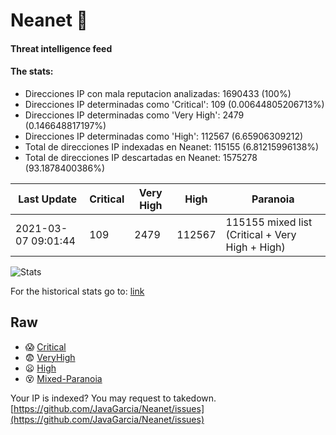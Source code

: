 # Neanet :hocho:
#### Threat intelligence feed
#### The stats:

- Direcciones IP con mala reputacion analizadas: 1690433 (100%)
- Direcciones IP determinadas como 'Critical':  109 (0.00644805206713%)
- Direcciones IP determinadas como 'Very High':  2479 (0.146648817197%)
- Direcciones IP determinadas como 'High':  112567 (6.65906309212)
- Total de direcciones IP indexadas en Neanet:  115155 (6.81215996138%)
- Total de direcciones IP descartadas en Neanet:  1575278 (93.1878400386%)

| Last Update | Critical | Very High | High | Paranoia |
| --- | --- | --- | --- | --- |
| 2021-03-07 09:01:44 | 109 | 2479 | 112567 | 115155 mixed list (Critical + Very High + High)|

![Stats](https://docs.google.com/spreadsheets/d/e/2PACX-1vSnaNMIXVabIpDJjufMlzH7poXnshF3mgd8Is1g9ytUEzVsP5my4Trn8f-xkoLLQ38xpL3HtmUexLo6/pubchart?oid=501124687&format=image)

For the historical stats go to: [link](/stats.csv)
## Raw
- :scream: [Critical](https://raw.githubusercontent.com/JavaGarcia/Neanet/master/blacklists/neanet_critical.txt)
- :fearful: [VeryHigh](https://raw.githubusercontent.com/JavaGarcia/Neanet/master/blacklists/neanet_veryHigh.txtt)
- :frowning: [High](https://raw.githubusercontent.com/JavaGarcia/Neanet/master/blacklists/neanet_high.txt)
- :dizzy_face: [Mixed-Paranoia](https://raw.githubusercontent.com/JavaGarcia/Neanet/master/blacklists/neanet_all.txt)


Your IP is indexed? You may request to takedown. [https://github.com/JavaGarcia/Neanet/issues](https://github.com/JavaGarcia/Neanet/issues)















































































































































































































































































































































































































































































































































































































































































































































































































































































































































































































































































































































































































































































































































































































































































































































































































































































































































































































































































































































































































































































































































































































































































































































































































































































































































































































































































































































































































































































































































































































































































































































































































































































































































































































































































































































































































































































































































































































































































































































































































































































































































































































































































































































































































































































































































































































































































































































































































































































